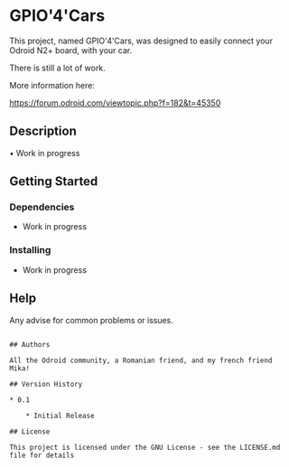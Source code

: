 # GPIO'4'Cars

This project, named GPIO'4'Cars, was designed to easily connect your Odroid N2+ board, with your car.

There is still a lot of work.

More information here:

https://forum.odroid.com/viewtopic.php?f=182&t=45350

## Description

• Work in progress 

## Getting Started

### Dependencies

* Work in progress 

### Installing

* Work in progress 

## Help

Any advise for common problems or issues.

```

## Authors

All the Odroid community, a Romanian friend, and my french friend Mika!

## Version History

* 0.1

    * Initial Release

## License

This project is licensed under the GNU License - see the LICENSE.md file for details
